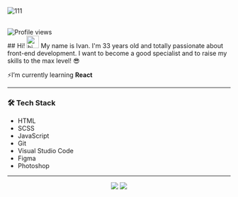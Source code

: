 ![111](https://user-images.githubusercontent.com/75698396/154507286-6c5b1a37-26b6-463b-8958-aba1ac496a3f.jpg)

</br>

<img src="https://gpvc.arturio.dev/guryanov-junior" alt="Profile views"/>

</br>
 ## Hi! <img src="https://user-images.githubusercontent.com/35889385/153716705-36d14191-5f42-460a-b063-241d0e837c17.gif" width="28px" alt="hi"/> My name is Ivan.
 I'm 33 years old and totally passionate about front-end development.  
  I want to become a good specialist and to raise my skills to the max level!
 😎
    
      
      
 ⚡I’m currently learning **React**
 
 ---
 

   
   
### 🛠 Tech Stack ###

- HTML     
- SCSS
- JavaScript
- Git
- Visual Studio Code
- Figma
- Photoshop
  
---

<p align="center">
 
 <img src="https://github-readme-stats.vercel.app/api/top-langs/?username=guryanov-junior&show_icons=true&theme=radical&layout=compact&card_width=445" />  
 
 
<img src="https://github-readme-stats.vercel.app/api?username=guryanov-junior&hide=contribs,prs&show_icons=true&theme=radical" />
 
</p>







